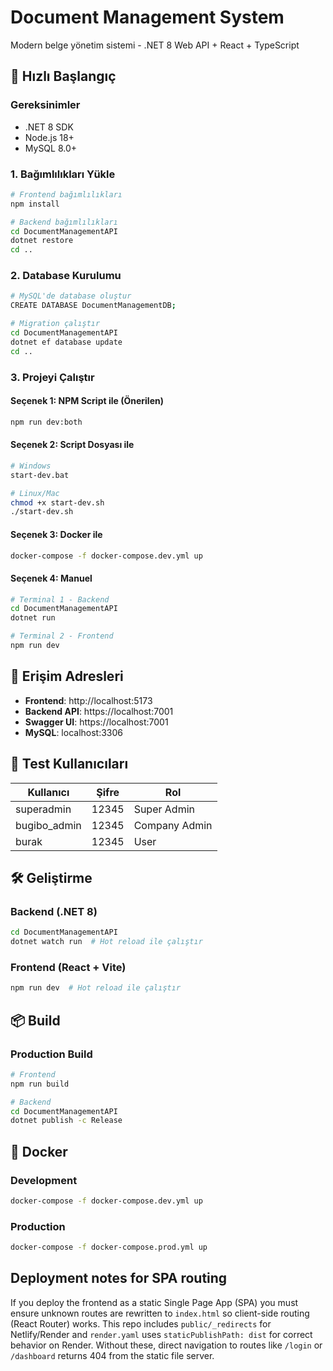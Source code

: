 # Document Management System

Modern belge yönetim sistemi - .NET 8 Web API + React + TypeScript

## 🚀 Hızlı Başlangıç

### Gereksinimler
- .NET 8 SDK
- Node.js 18+
- MySQL 8.0+

### 1. Bağımlılıkları Yükle
```bash
# Frontend bağımlılıkları
npm install

# Backend bağımlılıkları
cd DocumentManagementAPI
dotnet restore
cd ..
```

### 2. Database Kurulumu
```bash
# MySQL'de database oluştur
CREATE DATABASE DocumentManagementDB;

# Migration çalıştır
cd DocumentManagementAPI
dotnet ef database update
cd ..
```

### 3. Projeyi Çalıştır

#### Seçenek 1: NPM Script ile (Önerilen)
```bash
npm run dev:both
```

#### Seçenek 2: Script Dosyası ile
```bash
# Windows
start-dev.bat

# Linux/Mac
chmod +x start-dev.sh
./start-dev.sh
```

#### Seçenek 3: Docker ile
```bash
docker-compose -f docker-compose.dev.yml up
```

#### Seçenek 4: Manuel
```bash
# Terminal 1 - Backend
cd DocumentManagementAPI
dotnet run

# Terminal 2 - Frontend
npm run dev
```

## 📡 Erişim Adresleri

- **Frontend**: http://localhost:5173
- **Backend API**: https://localhost:7001
- **Swagger UI**: https://localhost:7001
- **MySQL**: localhost:3306

## 👤 Test Kullanıcıları

| Kullanıcı | Şifre | Rol |
|-----------|-------|-----|
| superadmin | 12345 | Super Admin |
| bugibo_admin | 12345 | Company Admin |
| burak | 12345 | User |

## 🛠️ Geliştirme

### Backend (.NET 8)
```bash
cd DocumentManagementAPI
dotnet watch run  # Hot reload ile çalıştır
```

### Frontend (React + Vite)
```bash
npm run dev  # Hot reload ile çalıştır
```

## 📦 Build

### Production Build
```bash
# Frontend
npm run build

# Backend
cd DocumentManagementAPI
dotnet publish -c Release
```

## 🐳 Docker

### Development
```bash
docker-compose -f docker-compose.dev.yml up
```

### Production
```bash
docker-compose -f docker-compose.prod.yml up
```

## Deployment notes for SPA routing

If you deploy the frontend as a static Single Page App (SPA) you must ensure unknown routes are rewritten to `index.html` so client-side routing (React Router) works. This repo includes `public/_redirects` for Netlify/Render and `render.yaml` uses `staticPublishPath: dist` for correct behavior on Render. Without these, direct navigation to routes like `/login` or `/dashboard` returns 404 from the static file server.
